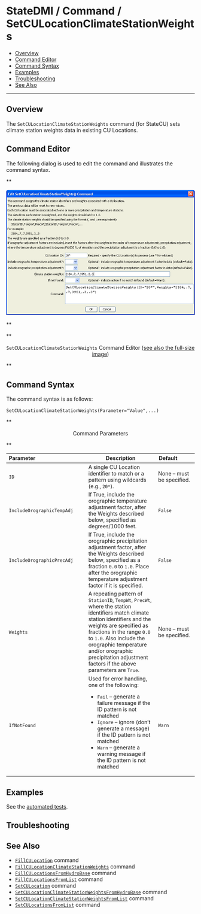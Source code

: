 # StateDMI / Command / SetCULocationClimateStationWeights #

* [Overview](#overview)
* [Command Editor](#command-editor)
* [Command Syntax](#command-syntax)
* [Examples](#examples)
* [Troubleshooting](#troubleshooting)
* [See Also](#see-also)

-------------------------

## Overview ##

The `SetCULocationClimateStationWeights` command (for StateCU)
sets climate station weights data in existing CU Locations.

## Command Editor ##

The following dialog is used to edit the command and illustrates the command syntax.

**<p style="text-align: center;">
![SetCULocationClimateStationWeights](SetCULocationClimateStationWeights.png)
</p>**

**<p style="text-align: center;">
`SetCULocationClimateStationWeights` Command Editor (<a href="../SetCULocationClimateStationWeights.png">see also the full-size image</a>)
</p>**

## Command Syntax ##

The command syntax is as follows:

```text
SetCULocationClimateStationWeights(Parameter="Value",...)
```
**<p style="text-align: center;">
Command Parameters
</p>**

| **Parameter**&nbsp;&nbsp;&nbsp;&nbsp;&nbsp;&nbsp;&nbsp;&nbsp;&nbsp;&nbsp;&nbsp;&nbsp;&nbsp;&nbsp;&nbsp;&nbsp;&nbsp;&nbsp;&nbsp;&nbsp;&nbsp;&nbsp;&nbsp;&nbsp;&nbsp;&nbsp;&nbsp;&nbsp;&nbsp;&nbsp;&nbsp;&nbsp;&nbsp;&nbsp; | **Description** | **Default**&nbsp;&nbsp;&nbsp;&nbsp;&nbsp;&nbsp;&nbsp;&nbsp;&nbsp;&nbsp; |
| --------------|-----------------|----------------- |
| `ID` | A single CU Location identifier to match or a pattern using wildcards (e.g., `20*`). | None – must be specified. |
| `IncludeOrographicTempAdj` | If True, include the orographic temperature adjustment factor, after the Weights described below, specified as degrees/1000 feet. | `False` |
| `IncludeOrographicPrecAdj` | If True, include the orographic precipitation adjustment factor, after the Weights described below, specified as a fraction `0.0` to `1.0`.  Place after the orographic temperature adjustment factor if it is specified. | `False` |
| `Weights` | A repeating pattern of `StationID`, `TempWt`, `PrecWt`, where the station identifiers match climate station identifiers and the weights are specified as fractions in the range `0.0` to `1.0`.  Also include the orographic temperature and/or orographic precipitation adjustment factors if the above parameters are `True`. | None – must be specified. |
| `IfNotFound` | Used for error handling, one of the following:<ul><li>`Fail` – generate a failure message if the ID pattern is not matched</li><li>`Ignore` – ignore (don’t generate a message) if the ID pattern is not matched</li><li>`Warn` – generate a warning message if the ID pattern is not matched</li></ul> | `Warn` |

## Examples ##

See the [automated tests](https://github.com/OpenCDSS/cdss-app-statedmi-test/tree/master/test/regression/commands/SetCULocationClimateStationWeights).

## Troubleshooting ##

## See Also ##

* [`FillCULocation`](../FillCULocation/FillCULocation.md) command
* [`FillCULocationClimateStationWeights`](../FillCULocationClimateStationWeights/FillCULocationClimateStationWeights.md) command
* [`FillCULocationsFromHydroBase`](../FillCULocationsFromHydroBase/FillCULocationsFromHydroBase.md) command
* [`FillCULocationsFromList`](../FillCULocationsFromList/FillCULocationsFromList.md) command
* [`SetCULocation`](../SetCULocation/SetCULocation.md) command
* [`SetCULocationClimateStationWeightsFromHydroBase`](../SetCULocationClimateStationWeightsFromHydroBase/SetCULocationClimateStationWeightsFromHydroBase.md) command
* [`SetCULocationClimateStationWeightsFromList`](../SetCULocationClimateStationWeightsFromList/SetCULocationClimateStationWeightsFromList.md) command
* [`SetCULocationsFromList`](../SetCULocationsFromList/SetCULocationsFromList.md) command
